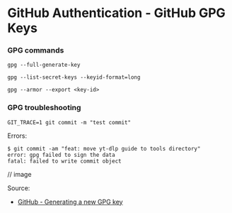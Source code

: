 # GitHub Authentication - GitHub GPG Keys

### GPG commands

```shell
gpg --full-generate-key
```

```shell
gpg --list-secret-keys --keyid-format=long
```

```shell
gpg --armor --export <key-id>
```

### GPG troubleshooting

```shell
GIT_TRACE=1 git commit -m "test commit"
```

Errors:
```shell
$ git commit -am "feat: move yt-dlp guide to tools directory"
error: gpg failed to sign the data
fatal: failed to write commit object
```

// image

Source:

- [GitHub - Generating a new GPG key](https://docs.github.com/en/authentication/managing-commit-signature-verification/generating-a-new-gpg-key)
